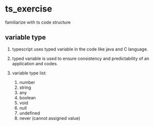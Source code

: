 # ts_exercise

familiarize with ts code structure

## variable type

1. typescript uses typed variable in the code like java and C language.
2. typed variable is used to ensure consistency and predictability of an application and codes.
3. variable type list:

    1. number
    2. string
    3. any
    4. boolean
    5. void
    6. null
    7. undefined
    8. never (cannot assigned value)